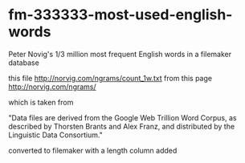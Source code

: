 # fm-333333-most-used-english-words
Peter Novig's 1/3 million most frequent English words in a filemaker database

this file http://norvig.com/ngrams/count_1w.txt from this page http://norvig.com/ngrams/

which is taken from

"Data files are derived from the Google Web Trillion Word Corpus, as described by Thorsten Brants and Alex Franz, and distributed by the Linguistic Data Consortium."

converted to filemaker with a length column added

